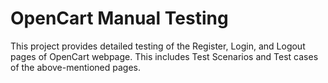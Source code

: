 # OpenCart Manual Testing
This project provides detailed testing of the Register, Login, and Logout pages of OpenCart webpage. This includes Test Scenarios and Test cases of the above-mentioned pages.
